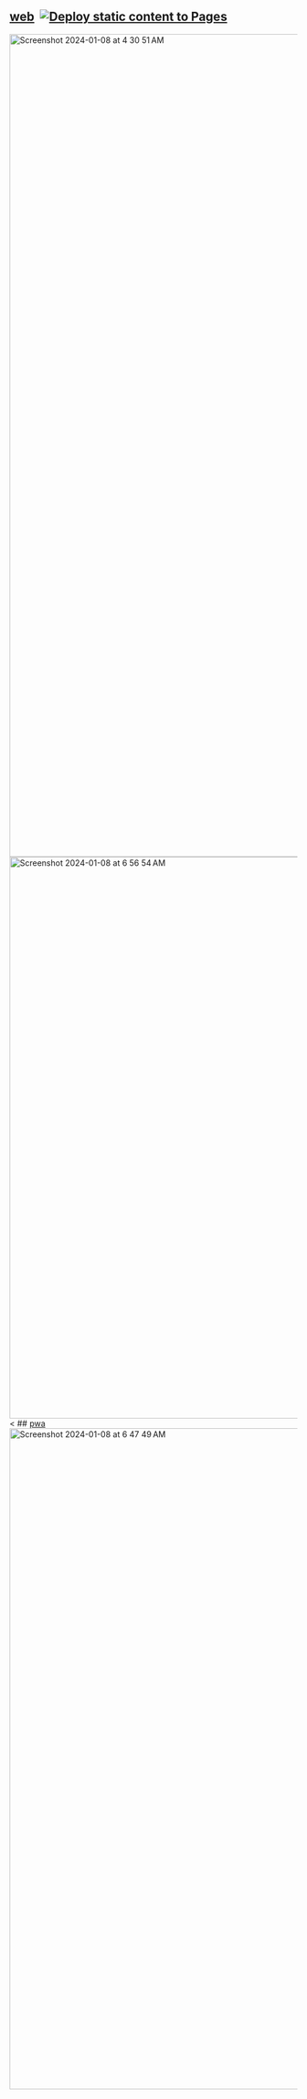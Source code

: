 ## <a href="https://sudo-self.github.io/pwa/">web</a>&nbsp;&nbsp;[![Deploy static content to Pages](https://github.com/sudo-self/pwa/actions/workflows/static.yml/badge.svg)](https://github.com/sudo-self/pwa/actions/workflows/static.yml)
<img width="1440" alt="Screenshot 2024-01-08 at 4 30 51 AM" src="https://github.com/sudo-self/pwa/assets/119916323/16069044-e564-44f5-bd8e-592871aa71d1">
<img width="983" alt="Screenshot 2024-01-08 at 6 56 54 AM" src="https://github.com/sudo-self/pwa/assets/119916323/a7768967-b10d-4f01-a42f-018c28383d1c"><
## <a href="https://sudo-self.github.io/pwa/manifest.json">pwa</a>&nbsp;&nbsp;
<img width="1157" alt="Screenshot 2024-01-08 at 6 47 49 AM" src="https://github.com/sudo-self/pwa/assets/119916323/dcbebbc6-4373-4010-94b2-7eb89cca7ac1">
